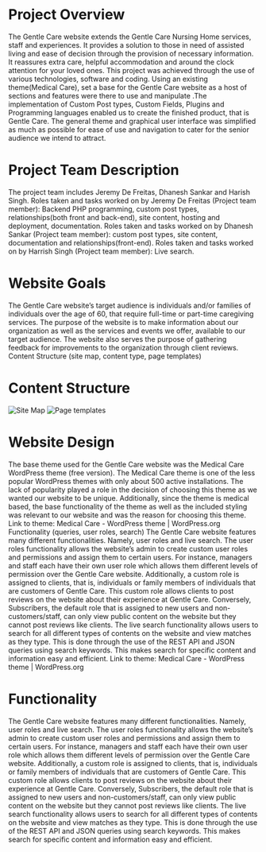 # Project Overview 
The Gentle Care website extends the Gentle Care Nursing Home services, staff and experiences. It provides a solution to those in need of assisted living and ease of decision through the provision of necessary information. It reassures extra care, helpful accommodation and around the clock attention for your loved ones. 
This project was achieved through the use of various technologies, software and coding. Using an existing theme(Medical Care), set a base for the Gentle Care website as a host of sections and features were there to use and manipulate .The implementation of Custom Post types, Custom Fields, Plugins and Programming languages enabled us to create the finished product, that is Gentle Care. The general theme and graphical user interface was simplified as much as possible for ease of use and navigation to cater for the senior audience we intend to attract.
 
# Project Team Description 
The project team includes Jeremy De Freitas, Dhanesh Sankar and Harish Singh.
Roles taken and tasks worked on by Jeremy De Freitas (Project team member): Backend PHP programming, custom post types, relationships(both front and back-end), site content, hosting and deployment, documentation.
Roles taken and tasks worked on by Dhanesh Sankar (Project team member): custom post types, site content, documentation and relationships(front-end).
Roles taken and tasks worked on by Harrish Singh (Project team member): Live search.
 
# Website Goals 
The Gentle Care website’s target audience is individuals and/or families of individuals over the age of 60, that require full-time or part-time caregiving services. The purpose of the website is to make information about our organization as well as the services and events we offer, available to our target audience. The website also serves the purpose of gathering feedback for improvements to the organization through client reviews.
Content Structure (site map, content type, page templates)

# Content Structure
![Site Map](https://i.imgur.com/5j0W7Tb.jpg)
![Page templates](https://i.imgur.com/T2rrXgu.jpg)




# Website Design 
The base theme used for the Gentle Care website was the Medical Care WordPress theme (free version). The Medical Care theme is one of the less popular WordPress themes with only about 500 active installations. The lack of popularity played a role in the decision of choosing this theme as we wanted our website to be unique. Additionally, since the theme is medical based, the base functionality of the theme as well as the included styling was relevant to our website and was the reason for choosing this theme.
Link to theme: Medical Care - WordPress theme | WordPress.org
Functionality (queries, user roles, search)
The Gentle Care website features many different functionalities. Namely, user roles and live search.
The user roles functionality allows the website’s admin to create custom user roles and permissions and assign them to certain users. For instance, managers and staff each have their own user role which allows them different levels of permission over the Gentle Care website. Additionally, a custom role is assigned to clients, that is, individuals or family members of individuals that are customers of Gentle Care. This custom role allows clients to post reviews on the website about their experience at Gentle Care. Conversely, Subscribers, the default role that is assigned to new users and non-customers/staff, can only view public content on the website but they cannot post reviews like clients.
The live search functionality allows users to search for all different types of contents on the website and view matches as they type. This is done through the use of the REST API and JSON queries using search keywords. This makes search for specific content and information easy and efficient. 
Link to theme: Medical Care - WordPress theme | WordPress.org

# Functionality 
The Gentle Care website features many different functionalities. Namely, user roles and live search.
The user roles functionality allows the website’s admin to create custom user roles and permissions and assign them to certain users. For instance, managers and staff each have their own user role which allows them different levels of permission over the Gentle Care website. Additionally, a custom role is assigned to clients, that is, individuals or family members of individuals that are customers of Gentle Care. This custom role allows clients to post reviews on the website about their experience at Gentle Care. Conversely, Subscribers, the default role that is assigned to new users and non-customers/staff, can only view public content on the website but they cannot post reviews like clients.
The live search functionality allows users to search for all different types of contents on the website and view matches as they type. This is done through the use of the REST API and JSON queries using search keywords. This makes search for specific content and information easy and efficient. 







